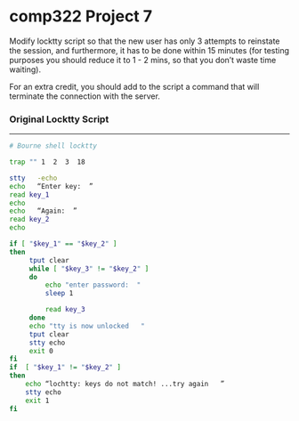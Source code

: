 # comp322 Project 7

Modify locktty script so that the new user has only 3 attempts to reinstate the session, and furthermore, it has to be done within 15 minutes (for testing purposes you should reduce it to 1 - 2 mins, so that you don’t waste time waiting).


For an extra credit, you should add to the script a command that will terminate the connection with the server.

### Original Locktty Script 
---
 ```bash
 # Bourne shell locktty

trap "" 1  2  3  18

stty   -echo
echo   “Enter key:  ”
read key_1
echo
echo   “Again:  ”
read key_2
echo

if [ "$key_1" == "$key_2" ]
then
      tput clear
      while [ "$key_3" != "$key_2" ]
      do
          echo "enter password:  "
          sleep 1

          read key_3
      done
      echo "tty is now unlocked   "
      tput clear
      stty echo
      exit 0
fi
if  [ "$key_1" != "$key_2" ]
then
     echo “lochtty: keys do not match! ...try again   ”
     stty echo
     exit 1
fi
```
